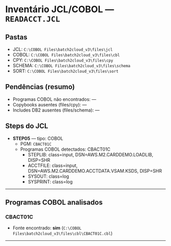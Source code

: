 # Inventário JCL/COBOL — `READACCT.JCL`

## Pastas
- JCL: `C:\COBOL Files\batch2cloud_v3\files\jcl`
- COBOL: `C:\COBOL Files\batch2cloud_v3\files\cbl`
- CPY: `C:\COBOL Files\batch2cloud_v3\files\cpy`
- SCHEMA: `C:\COBOL Files\batch2cloud_v3\files\schema`
- SORT: `C:\COBOL Files\batch2cloud_v3\files\sort`

## Pendências (resumo)
- Programas COBOL não encontrados: —
- Copybooks ausentes (files/cpy): —
- Includes DB2 ausentes (files/schema): —

## Steps do JCL
- **STEP05** — tipo: COBOL  
  - PGM: `CBACT01C`
  - Programas COBOL detectados: CBACT01C
    - STEPLIB: class=input, DSN=AWS.M2.CARDDEMO.LOADLIB, DISP=SHR
    - ACCTFILE: class=input, DSN=AWS.M2.CARDDEMO.ACCTDATA.VSAM.KSDS, DISP=SHR
    - SYSOUT: class=log
    - SYSPRINT: class=log

---
## Programas COBOL analisados
### CBACT01C
- Fonte encontrado: **sim** (`C:\COBOL Files\batch2cloud_v3\files\cbl\CBACT01C.cbl`)

---